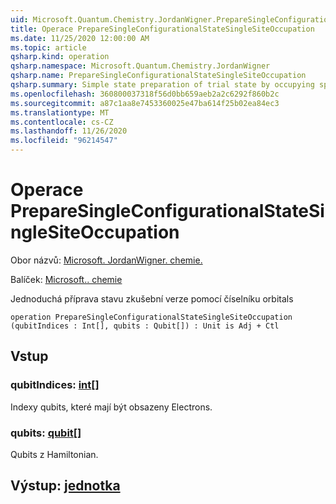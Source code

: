 ```yaml
---
uid: Microsoft.Quantum.Chemistry.JordanWigner.PrepareSingleConfigurationalStateSingleSiteOccupation
title: Operace PrepareSingleConfigurationalStateSingleSiteOccupation
ms.date: 11/25/2020 12:00:00 AM
ms.topic: article
qsharp.kind: operation
qsharp.namespace: Microsoft.Quantum.Chemistry.JordanWigner
qsharp.name: PrepareSingleConfigurationalStateSingleSiteOccupation
qsharp.summary: Simple state preparation of trial state by occupying spin-orbitals
ms.openlocfilehash: 360800037318f56d0bb659aeb2a2c6292f860b2c
ms.sourcegitcommit: a87c1aa8e7453360025e47ba614f25b02ea84ec3
ms.translationtype: MT
ms.contentlocale: cs-CZ
ms.lasthandoff: 11/26/2020
ms.locfileid: "96214547"
---
```

# <a name="preparesingleconfigurationalstatesinglesiteoccupation-operation"></a>Operace PrepareSingleConfigurationalStateSingleSiteOccupation

Obor názvů: [Microsoft. JordanWigner. chemie.](xref:Microsoft.Quantum.Chemistry.JordanWigner)

Balíček: [Microsoft.. chemie](https://nuget.org/packages/Microsoft.Quantum.Chemistry)


Jednoduchá příprava stavu zkušební verze pomocí číselníku orbitals

```qsharp
operation PrepareSingleConfigurationalStateSingleSiteOccupation (qubitIndices : Int[], qubits : Qubit[]) : Unit is Adj + Ctl
```


## <a name="input"></a>Vstup

### <a name="qubitindices--int"></a>qubitIndices: [int](xref:microsoft.quantum.lang-ref.int)[]

Indexy qubits, které mají být obsazeny Electrons.


### <a name="qubits--qubit"></a>qubits: [qubit](xref:microsoft.quantum.lang-ref.qubit)[]

Qubits z Hamiltonian.



## <a name="output--unit"></a>Výstup: [jednotka](xref:microsoft.quantum.lang-ref.unit)

